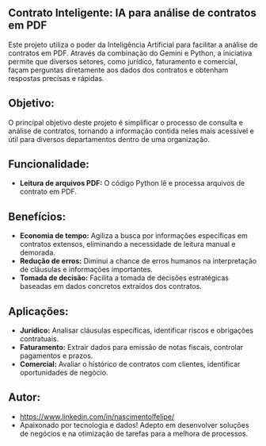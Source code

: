 ## Contrato Inteligente: IA para análise de contratos em PDF

Este projeto utiliza o poder da Inteligência Artificial para facilitar a análise de contratos em PDF. Através da combinação do Gemini e Python, a iniciativa permite que diversos setores, como jurídico, faturamento e comercial, façam perguntas diretamente aos dados dos contratos e obtenham respostas precisas e rápidas.

## Objetivo:
O principal objetivo deste projeto é simplificar o processo de consulta e análise de contratos, tornando a informação contida neles mais acessível e útil para diversos departamentos dentro de uma organização.

## Funcionalidade:
- **Leitura de arquivos PDF:** O código Python lê e processa arquivos de contrato em PDF.

## Benefícios:
- **Economia de tempo:** Agiliza a busca por informações específicas em contratos extensos, eliminando a necessidade de leitura manual e demorada.
- **Redução de erros:** Diminui a chance de erros humanos na interpretação de cláusulas e informações importantes.
- **Tomada de decisão:** Facilita a tomada de decisões estratégicas baseadas em dados concretos extraídos dos contratos.

## Aplicações:
- **Jurídico:** Analisar cláusulas específicas, identificar riscos e obrigações contratuais.
- **Faturamento:** Extrair dados para emissão de notas fiscais, controlar pagamentos e prazos.
- **Comercial:** Avaliar o histórico de contratos com clientes, identificar oportunidades de negócio.

## Autor: 
- https://www.linkedin.com/in/nascimentolfelipe/
- Apaixonado por tecnologia e dados! Adepto em desenvolver soluções de negócios e na otimização de tarefas para a melhora de processos.
